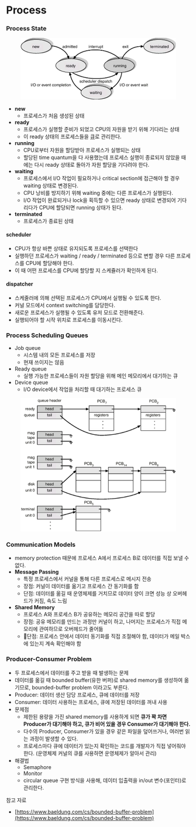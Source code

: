 # Process

### Process State

<figure><img src="../../.gitbook/assets/Untitled 4 (1).png" alt=""><figcaption></figcaption></figure>

* **new**
  * 프로세스가 처음 생성된 상태
* **ready**
  * 프로세스가 실행할 준비가 되었고 CPU의 자원을 받기 위해 기다리는 상태
  * 이 ready 상태의 프로세스들을 [큐](process.md#process-scheduling-queues)로 관리한다.
* **running**
  * CPU로부터 자원을 할당받아 프로세스가 실행되는 상태
  * 할당된 time quantum을 다 사용했는데 프로세스 실행이 종료되지 않았을 때에는 다시 ready 상태로 돌아가 자원 할당을 기다려야 한다.
* **waiting**
  * 프로세스에서 I/O 작업이 필요하거나 critical section에 접근해야 할 경우 waiting 상태로 변경된다.
  * CPU 낭비를 방지하기 위해 waiting 중에는 다른 프로세스가 실행된다.
  * I/O 작업이 완료되거나 lock을 획득할 수 있으면 ready 상태로 변경되어 기다리다가 CPU에 할당되면 running 상태가 된다.
* **terminated**
  * 프로세스가 종료된 상태

#### scheduler

* CPU가 항상 바쁜 상태로 유지되도록 프로세스를 선택한다
* 실행하던 프로세스가 waiting / ready / terminated 등으로 변할 경우 다른 프로세스를 CPU에 할당해야 한다.
* 이 때 어떤 프로세스를 CPU에 할당할 지 스케쥴러가 확인하게 된다.

#### dispatcher

* 스케줄러에 의해 선택된 프로세스가 CPU에서 실행될 수 있도록 한다.
* 커널 모드에서 context switching를 담당한다.
* 새로운 프로세스가 실행될 수 있도록 유저 모드로 전환해준다.
* 실행되어야 할 시작 위치로 프로세스를 이동시킨다.

### **Process Scheduling Queues**

* Job queue
  * 시스템 내의 모든 프로세스를 저장
  * 현재 쓰이지는 않음
* Ready queue
  * 실행 가능한 프로세스들이 자원 할당을 위해 메인 메모리에서 대기하는 큐
* Device queue
  * I/O device에서 작업을 처리할 때 대기하는 프로세스 큐

<figure><img src="../../.gitbook/assets/Untitled 5.png" alt=""><figcaption></figcaption></figure>

### Communication Models

* memory protection 때문에 프로세스 A에서 프로세스 B로 데이터를 직접 보낼 수 없다.
* **Message Passing**
  * 특정 프로세스에서 커널을 통해 다른 프로세스로 메시지 전송
  * 장점: 커널이 데이터를 옮기고 프로세스 간 동기화를 함
  * 단점: 데이터를 옮길 때 운영체제를 거치므로 데이터 양이 크면 성능 상 오버헤드가 커짐, 속도 느림
* **Shared Memory**
  * 프로세스 A와 프로세스 B가 공유하는 메모리 공간을 따로 할당
  * 장점: 공유 메모리를 만드는 과정만 커널이 하고, 나머지는 프로세스가 직접 메모리에 관여하므로 오버헤드가 줄어듦
  * 단점: 프로세스 안에서 데이터 동기화를 직접 조절해야 함, 데이터가 메일 박스에 있는지 계속 확인해야 함

### Producer-Consumer Problem

* 두 프로세스에서 데이터를 주고 받을 때 발생하는 문제
* 데이터를 옮길 때 bounded buffer(유한 버퍼)로 shared memory를 생성하여 옮기므로, bounded-buffer problem 이라고도 부른다.
* Producer: 데이터 생산 담당 프로세스, 큐에 데이터를 저장
* Consumer: 데이터 사용하는 프로세스, 큐에 저장된 데이터를 꺼내 사용
* 문제점
  * 제한된 용량을 가진 shared memory를 사용하게 되면 **큐가 꽉 차면 Producer가 대기해야 하고, 큐가 비어 있을 경우 Consumer가 대기해야 한다.**
  * 다수의 Producer, Consumer가 있을 경우 같은 파일을 덮어쓰거나, 여러번 읽는 과정이 발생할 수 있다.
  * 프로세스마다 큐에 데이터가 있는지 확인하는 코드를 개발자가 직접 넣어줘야 한다. (운영체제 커널의 큐를 사용하면 운영체제가 알아서 관리)
* 해결법
  * Semaphore
  * Monitor
  * circular queue 구현 방식을 사용해, 데이터 입출력을 in/out 변수(포인터)로 관리한다.



참고 자료

* [https://www.baeldung.com/cs/bounded-buffer-problem](https://www.baeldung.com/cs/bounded-buffer-problem)
